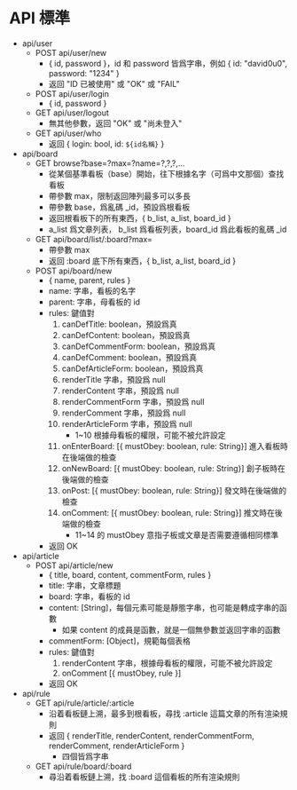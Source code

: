 # API 標準
* api/user
	- POST api/user/new
		+ { id, password }，id 和 password 皆爲字串，例如 { id: "david0u0", password: "1234" }
		+ 返回 "ID 已被使用" 或 "OK" 或 "FAIL"
	- POST api/user/login
		+ { id, password }
	- GET api/user/logout
		+ 無其他參數，返回 "OK" 或 "尚未登入"
	- GET api/user/who
		+ 返回 { login: bool, id: `${id名稱}` }
* api/board
	- GET browse?base=?max=?name=?,?,?,...
		+ 從某個基準看板（base）開始，往下根據名字（可爲中文那個）查找看板
		+ 帶參數 max，限制返回陣列最多可以多長
		+ 帶參數 base，爲亂碼 _id，預設爲根看板
		+ 返回根看板下的所有東西，{ b_list, a_list, board_id }
		+ a_list 爲文章列表， b_list 爲看板列表，board_id 爲此看板的亂碼 _id
	- GET api/board/list/:board?max=
		+ 帶參數 max
		+ 返回 :board 底下所有東西，{ b_list, a_list, board_id }
	- POST api/board/new
		+ { name, parent, rules }
		+ name: 字串，看板的名字
		+ parent: 字串，母看板的 id
		+ rules: 鍵值對
			1. canDefTitle: boolean，預設爲真
			2. canDefContent: boolean，預設爲真
			3. canDefCommentForm: boolean，預設爲真
			4. canDefComment: boolean，預設爲真
			5. canDefArticleForm: boolean，預設爲真
			6. renderTitle 字串，預設爲 null
			7. renderContent 字串，預設爲 null
			8. renderCommentForm 字串，預設爲 null
			9. renderComment 字串，預設爲 null
			10. renderArticleForm  字串，預設爲 null
				* 1~10 根據母看板的權限，可能不被允許設定
			11. onEnterBoard: [{ mustObey: boolean, rule: String}] 進入看板時在後端做的檢查
			12. onNewBoard: [{ mustObey: boolean, rule: String}] 創子板時在後端做的檢查
			13. onPost: [{ mustObey: boolean, rule: String}] 發文時在後端做的檢查
			14. onComment: [{ mustObey: boolean, rule: String}] 推文時在後端做的檢查
				* 11~14 的 mustObey 意指子板或文章是否需要遵循相同標準
		+ 返回 OK
* api/article
	- POST api/article/new
		+ { title, board, content, commentForm, rules }
		+ title: 字串，文章標題
		+ board: 字串，看板的 id
		+ content: [String]，每個元素可能是靜態字串，也可能是轉成字串的函數
			- 如果 content 的成員是函數，就是一個無參數並返回字串的函數
		+ commentForm: [Object]，規範每個表格
		+ rules: 鍵值對
			1. renderContent 字串，根據母看板的權限，可能不被允許設定
			2. onComment [{ mustObey, rule }]
		+ 返回 OK
* api/rule
	- GET api/rule/article/:article
		+ 沿着看板鏈上溯，最多到根看板，尋找 :article 這篇文章的所有渲染規則
		+ 返回 { renderTitle, renderContent, renderCommentForm, renderComment, renderArticleForm }
			- 四個皆爲字串
	- GET api/rule/board/:board
		+ 尋沿着看板鏈上溯，找 :board 這個看板的所有渲染規則
